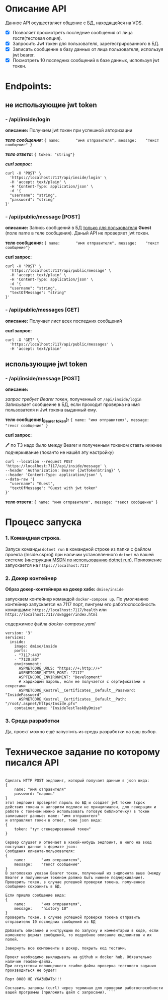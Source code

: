 # Описание API
Данное API осуществляет общение с БД, находящейся на VDS. 
- [x] Позволяет просмотреть последние сообщения от лица гостя(тестовая опция). 
- [x] Запросить Jwt токен для пользователя, зарегестрированного в БД. 
- [x] Записать сообщение в базу данных от лица пользователя, используя jwt bearer. 
- [x] Посмотреть 10 последних сообщений в базе данных, используя jwt токен.

# Endpoints: 
## не использующие jwt token
### - /api/inside/login
**описание:**
Получаем jwt токен при успешной авторизации

***тело сообщения:*** 
`{
    name:       "имя отправителя",
    message:    "текст сообщение"
}`

***тело ответа:*** `{ token: "string"}`

***curl запрос:***
```
curl -X 'POST' \
  'https://localhost:7117/api/inside/login' \
  -H 'accept: text/plain' \
  -H 'Content-Type: application/json' \
  -d '{
  "username": "string",
  "password": "string"
}'
```

### - /api/public/message   [POST]
**описание:**
Запись сообщений в БД <ins>только для пользователя</ins> **Guest** (поле name в теле сообщения). Даный API не проверяет jwt токен.

**тело сообщения:** `{ name:       "имя отправителя", message:    "текст сообщение"}`

**curl запрос:**
```
curl -X 'POST' \
  'https://localhost:7117/api/public/message' \
  -H 'accept: text/plain' \
  -H 'Content-Type: application/json' \
  -d '{
  "username": "string",
  "textOfMessage": "string"
}'
```

### - /api/public/messages  [GET]
**описание:**
Получает лист всех последних сообщений

**curl запрос:**
```
curl -X 'GET' \
  'https://localhost:7117/api/public/messages' \
  -H 'accept: text/plain'
```
## использующие jwt token

### - /api/inside/message [POST]
**описание:**

*запрос требует Bearer токен*, полученный от `/api/inside/login`
Записывает сообщеине в БД, если проходит проверка на имя пользователя и Jwt токена выданный ему.

**тело сообщения(<sub>Bearer token</sub>):** `{ name: "имя отправителя", message: "текст сообщение" }`

**curl запрос:**

:pen: по ТЗ надо было между Bearer и полученным токеном ставть нижнее подчеркивание  (покачто не нашёл эту настройку)
```
curl --location --request POST 'https://localhost:7117/api/inside/message' \
--header 'Authorization: Bearer {JwtTokenString}' \
--header 'Content-Type: application/json' \
--data-raw '{
  "username": "Guest",
  "textOfMessage": "Guest with jwt token"
}'
```
**тело ответа:** `{ name: "имя отправителя", message: "текст сообщение" }
`

# Процесс запуска

### 1. Командная строка.

Запуск команды `dotnet run` в командной строке из папки с файлом проекта (Inside.csproj)  при наличии установленного `dotnet` на вашей системе [(инструкция MSDN по использованию dotnet run)](https://docs.microsoft.com/en-us/dotnet/core/tools/dotnet-run). 
Приложение запускается на `https://localhost:7117`

### 2. Докер контейнер
**Образ докер-контейнера на докер хабе:** `dmise/inside`

запускаем контейнер командой `docker-compose up`. По умолчанию контейнер запускается на 7117 порт, пингуем его работоспособность командами:
`https://localhost:7117/health` или 
`https://localhost:7117/swagger/index.html` 

содержимое файла *docker-compose.yaml*
```
version: '3'
services: 
  inside:
    image: dmise/inside
    ports:
    - "7117:443"
    - "7120:80"
    environment: 
      ASPNETCORE_URLS: "https://+;http://+"
      ASPNETCORE_HTTPS_PORT: "7117"
      ASPTENCORE_ENVIRONMENT: "Development"
      # хардкодим пароль, если не получается с сертификатами и секретами
      ASPNETCORE_Kestrel__Certificates__Default__Password: "InsidePassword"   
      ASPNETCORE_Kestrel__Certificates__Default__Path: "/root/.aspnet/https/Inside.pfx"
    container_name: "InsideTestTaskByDmise"
```

### 3. Среда разработки

Да, проект можно ещё запустить из среды разработки на ваш выбор.

# Техническое задание по которому писался API

```В БД создать пару sql табличек со связями (foreign keys)

Сделать HTTP POST эндпоинт, который получает данные в json вида:
{
    name: "имя отправителя"
    password: "пароль" 
}
этот эндпоинт проверяет пароль по БД и создает jwt токен (срок действия токена и алгоритм подписи не принципиален, для генерации и работе с токеном можно использовать готовую библиотечку) в токен записывает данные: name: "имя отправителя" 
и отправляет токен в ответ, тоже json вида:
{
    token: "тут сгенерированный токен" 
}

Сервер слушает и отвечает в какой-нибудь эндпоинт, в него на вход поступают данные в формате json:
Сообщения клиента-пользователя:
{
    name:       "имя отправителя",
    message:    "текст сообщение"
}
В заголовках указан Bearer токен, полученный из эндпоинта выше (между Bearer и полученным токеном должно быть нижнее подчеркивание).
Проверить токен, в случае успешной проверки токена, полученное сообщение сохранить в БД.

Если пришло сообщение вида:
{
    name:       "имя отправителя",
    message:    "history 10"
}
проверить токен, в случае успешной проверки токена отправить отправителю 10 последних сообщений из БД

Добавить описание и инструкцию по запуску и комментарии в коде, если изменяете формат сообщений, то подробное описание ендпоинтов и их полей.

Завернуть все компоненты в докер, покрыть код тестами.

Проект необходимо выкладывать на github и docker hub. Обязательно наличие readme-файла. 
При отсутствии полноценного readme-файла проверка тестового задания производиться не будет!

Порт 8080 НЕ УКАЗЫВАТЬ!!!

Составить запросы (curl) через терминал для проверки работоспособности вашей программы (приложить файл с запросами). ```
